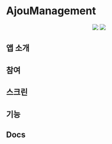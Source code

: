 # AjouManagement
<p align="center">
<img src="https://img.shields.io/badge/Android-3DDC84?style=flat-square&logo=android&logoColor=white"/></a>
<img src="https://img.shields.io/badge/Java-FFD400?style=flat-square&logo=Java&logoColor=white"/></a>
</p>

## 앱 소개

## 참여

## 스크린

## 기능

## Docs
